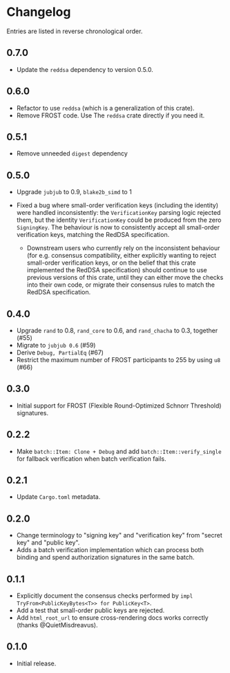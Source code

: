 # Changelog

Entries are listed in reverse chronological order.

## 0.7.0

* Update the `reddsa` dependency to version 0.5.0.

## 0.6.0

* Refactor to use `reddsa` (which is a generalization of this crate).
* Remove FROST code. Use The `reddsa` crate directly if you need it.

## 0.5.1

* Remove unneeded `digest` dependency

## 0.5.0

* Upgrade `jubjub` to 0.9, `blake2b_simd` to 1
* Fixed a bug where small-order verification keys (including the identity) were
  handled inconsistently: the `VerificationKey` parsing logic rejected them, but
  the identity `VerificationKey` could be produced from the zero `SigningKey`.
  The behaviour is now to consistently accept all small-order verification keys,
  matching the RedDSA specification.

  * Downstream users who currently rely on the inconsistent behaviour (for e.g.
    consensus compatibility, either explicitly wanting to reject small-order
    verification keys, or on the belief that this crate implemented the RedDSA
    specification) should continue to use previous versions of this crate, until
    they can either move the checks into their own code, or migrate their
    consensus rules to match the RedDSA specification.

## 0.4.0

* Upgrade `rand` to 0.8, `rand_core` to 0.6, and `rand_chacha` to 0.3, together
  (#55)
* Migrate to `jubjub 0.6` (#59)
* Derive `Debug, PartialEq` (#67)
* Restrict the maximum number of FROST participants to 255 by using `u8` (#66)

## 0.3.0

* Initial support for FROST (Flexible Round-Optimized Schnorr Threshold)
  signatures.

## 0.2.2

* Make `batch::Item: Clone + Debug` and add `batch::Item::verify_single`
  for fallback verification when batch verification fails.

## 0.2.1

* Update `Cargo.toml` metadata.

## 0.2.0

* Change terminology to "signing key" and "verification key" from "secret key"
  and "public key".
* Adds a batch verification implementation which can process both binding and
  spend authorization signatures in the same batch.

## 0.1.1

* Explicitly document the consensus checks performed by
  `impl TryFrom<PublicKeyBytes<T>> for PublicKey<T>`.
* Add a test that small-order public keys are rejected.
* Add `html_root_url` to ensure cross-rendering docs works correctly (thanks
  @QuietMisdreavus).

## 0.1.0

* Initial release.
